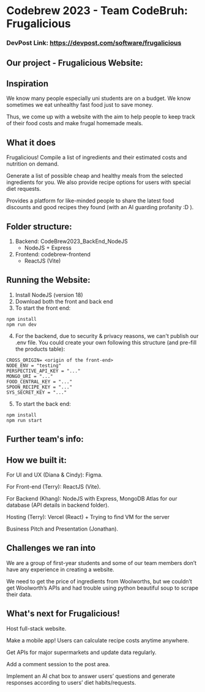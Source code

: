 # Codebrew 2023 - Team CodeBruh: Frugalicious
### DevPost Link: https://devpost.com/software/frugalicious
## Our project - Frugalicious Website:
## Inspiration
We know many people especially uni students are on a budget. We know sometimes we eat unhealthy fast food just to save money.

Thus, we come up with a website with the aim to help people to keep track of their food costs and make frugal homemade meals.

## What it does
Frugalicious! Compile a list of ingredients and their estimated costs and nutrition on demand.

Generate a list of possible cheap and healthy meals from the selected ingredients for you. We also provide recipe options for users with special diet requests.

Provides a platform for like-minded people to share the latest food discounts and good recipes they found (with an AI guarding profanity :D ).

## Folder structure:
1. Backend: CodeBrew2023_BackEnd_NodeJS
    * NodeJS + Express
2. Frontend: codebrew-frontend
    * ReactJS (Vite)

## Running the Website:
1. Install NodeJS (version 18)
2. Download both the front and back end
3. To start the front end: 
``` 
npm install
npm run dev 
```
4. For the backend, due to security & privacy reasons, we can't publish our .env file. You could create your own following this structure (and pre-fill the products table):
```
CROSS_ORIGIN= <origin of the front-end> 
NODE_ENV = "testing"
PERSPECTIVE_API_KEY = "..."
MONGO_URI = "..."
FOOD_CENTRAL_KEY = "..."
SPOON_RECIPE_KEY = "..."
SYS_SECRET_KEY = "..."
```
5. To start the back end: 
``` 
npm install
npm run start 
```



## Further team's info:
## How we built it:
For UI and UX (Diana & Cindy): Figma.

For Front-end (Terry): ReactJS (Vite).

For Backend (Khang): NodeJS with Express, MongoDB Atlas for our database (API details in backend folder).

Hosting (Terry): Vercel (React) + Trying to find VM for the server

Business Pitch and Presentation (Jonathan).

## Challenges we ran into
We are a group of first-year students and some of our team members don’t have any experience in creating a website.

We need to get the price of ingredients from Woolworths, but we couldn’t get Woolworth’s APIs and had trouble using python beautiful soup to scrape their data.


## What's next for Frugalicious!
Host full-stack website.

Make a mobile app! Users can calculate recipe costs anytime anywhere.

Get APIs for major supermarkets and update data regularly.

Add a comment session to the post area.

Implement an AI chat box to answer users’ questions and generate responses according to users’ diet habits/requests.